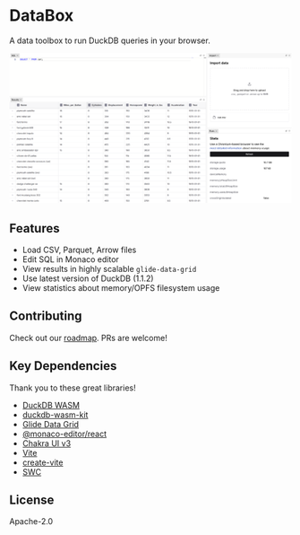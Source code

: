 # DataBox

A data toolbox to run DuckDB queries in your browser.

![screenshot](screenshot.png)


## Features
- Load CSV, Parquet, Arrow files
- Edit SQL in Monaco editor
- View results in highly scalable `glide-data-grid`
- Use latest version of DuckDB (1.1.2)
- View statistics about memory/OPFS filesystem usage


## Contributing
Check out our [roadmap](ROADMAP.md). PRs are welcome!

## Key Dependencies
Thank you to these great libraries!

- [DuckDB WASM](https://github.com/duckdb/duckdb-wasm)
- [duckdb-wasm-kit](https://github.com/holdenmatt/duckdb-wasm-kit)
- [Glide Data Grid](https://grid.glideapps.com/)
- [@monaco-editor/react](https://github.com/suren-atoyan/monaco-react)
- [Chakra UI v3](https://chakra-ui.com/)
- [Vite](https://vitejs.dev/)
- [create-vite](https://github.com/vitejs/vite/tree/main/packages/create-vite)
- [SWC](https://swc.rs/)

## License

Apache-2.0